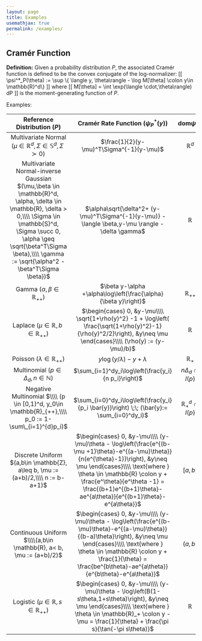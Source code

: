 ```yaml
---
layout: page
title: Examples
usemathjax: true 
permalink: /examples/
---
```


## Cramér Function

**Definition:** Given a probability distribution $P$, the associated Cramér function is defined to be the convex conjugate of the log-normalizer:
 \[[ \psi^*_P(\theta) := \sup \\{ \langle y, \theta\rangle - \log M[\theta] \colon y\in \mathbb{R}^d\\} \]]
where \[[ M[\theta] = \int \exp(\langle \cdot,\theta\rangle) dP \]] is the moment-generating function of $P$.

Examples: 

| Reference Distribution $(P)$ | Cramér Rate Function $(\psi^*_P(y))$ | $\text{dom}\psi^*_P$ |
|:----------------------------:|:------------------------------------:|:--------------------:|
|  Multivariate Normal $(\mu \in \mathbb{R}^d, \Sigma \in \mathbb{S}^d, \Sigma \succ 0$)      | $\frac{1}{2}(y-\mu)^T\Sigma^{-1}(y-\mu)$                                     |   $\mathbb{R}^d$                  |
| Multivariate Normal-inverse Gaussian $(\mu,\beta \in \mathbb{R}^d, \alpha, \delta \in \mathbb{R}, \delta > 0,\\\\ \Sigma \in \mathbb{S}^d, \Sigma \succ 0, \alpha \geq \sqrt{\beta^T\Sigma \beta},\\\\ \gamma := \sqrt{\alpha^2 - \beta^T\Sigma \beta})$                             | $\alpha\sqrt{\delta^2+ (y-\mu)^T\Sigma^{-1}(y-\mu)} - \langle \beta,y-\mu \rangle - \delta \gamma$                                     |   $\mathbb{R}$                   |
| Gamma $(\alpha, \beta \in \mathbb{R}_{++})$     |  $\beta y-\alpha +\alpha\log\left(\frac{\alpha}{\beta y}\right)$            |  $\mathbb{R}_{++}$                    |
| Laplace $(\mu \in \mathbb{R}, b \in \mathbb{R}_{++})$     |  $\begin{cases} 0, &y-\mu\\\\ \sqrt{1+\rho(y)^2} -1 + \log\left( \frac{\sqrt{1+\rho(y)^2}-1}{\rho(y)^2/2}\right), &y\neq \mu \end{cases}\\\\ (\rho(y) := (y-\mu)/b)$            |  $\mathbb{R}$                    |
| Poisson $(\lambda \in \mathbb{R}_{++})$     |  $y\log(y/\lambda) - y + \lambda$            |  $\mathbb{R}_{+}$                    |
| Multinomial $(p\in \Delta_d, n\in \mathbb{N})$      |  $\sum_{i=1}^dy_i\log\left(\frac{y_i}{n p_i}\right)$            |  $n\Delta_d \cap I(p)$                    |
| Negative Multinomial $\\\\ (p \in [0,1)^d, y_0\in \mathbb{R}_{++},\\\\ p_0 := 1-\sum\_{i=1}^{d}p_i)$      |  $\sum_{i=0}^dy_i\log\left(\frac{y_i}{p_i \bar{y}}\right) \;\; (\bar{y}:= \sum_{i=0}^dy_i)$            |  $\mathbb{R}^d_{+} \cap I(p)$                    |
| Discrete Uniform $(a,b\in \mathbb{Z}, a\leq b, \mu := (a+b)/2,\\\\ n := b-a+1)$      |  $\begin{cases} 0, &y-\mu\\\\ (y-\mu)\theta - \log\left(\frac{e^{(b-\mu +1)\theta}-e^{(a-\mu)\theta}}{n(e^{\theta}-1)}\right), &y\neq \mu \end{cases}\\\\ \text{where } \theta \in \mathbb{R} \colon y + \frac{e^\theta}{e^\theta -1} = \frac{(b+1)e^{(b+1)\theta}-ae^{a\theta}}{e^{(b+1)\theta}-e^{a\theta}}$            |  $[a,b]$                    |
| Continuous Uniform $\\\\(a,b\in \mathbb{R}, a< b, \mu := (a+b)/2)$      |  $\begin{cases} 0, &y-\mu\\\\ (y-\mu)\theta - \log\left(\frac{e^{(b-\mu)\theta}-e^{(a-\mu)\theta}}{(b-a)\theta}\right), &y\neq \mu \end{cases}\\\\ \text{where } \theta \in \mathbb{R} \colon y + \frac{1}{\theta} = \frac{be^{b\theta}-ae^{a\theta}}{e^{b\theta}-e^{a\theta}}$            |  $(a,b)$                    |
|  Logistic $(\mu \in \mathbb{R}, s\in \mathbb{R}_{++})$      |  $\begin{cases} 0, &y-\mu\\\\ (y-\mu)\theta - \log\left(B(1-s\theta,1+s\theta)\right), &y\neq \mu \end{cases}\\\\ \text{where } \theta \in \mathbb{R}_+ \colon y -\mu = \frac{1}{\theta} + \frac{\pi s}{\tan(-\pi s\theta)}$            |  $\mathbb{R}$                    |




